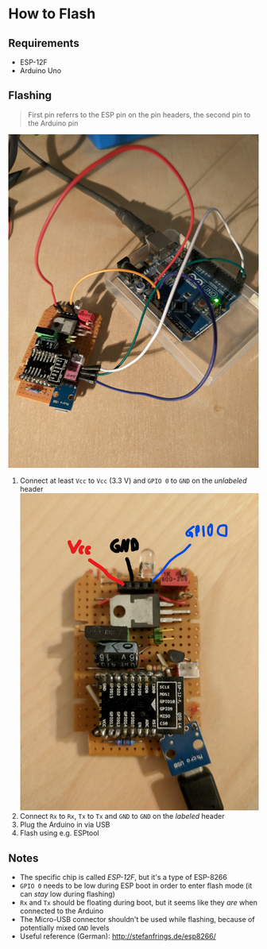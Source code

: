 # How to Flash

## Requirements

- ESP-12F
- Arduino Uno

## Flashing

> First pin referrs to the ESP pin on the pin headers, the second pin to the Arduino pin

![Flashing Setup](Flashing_Connection_Setup.jpg)

1. Connect at least `Vcc` to `Vcc` (3.3 V) and `GPIO 0` to `GND` on the *unlabeled* header
   ![Unlabeled Pin Header](InkedBoard_Pins_LI.jpg)
2. Connect `Rx` to `Rx`, `Tx` to `Tx` and `GND` to `GND` on the *labeled* header
3. Plug the Arduino in via USB
4. Flash using e.g. ESPtool

## Notes

- The specific chip is called *ESP-12F*, but it's a type of ESP-8266
- `GPIO 0` needs to be low during ESP boot in order to enter flash mode (it can *stay* low during flashing)
- `Rx` and `Tx` should be floating during boot, but it seems like they *are* when connected to the Arduino
- The Micro-USB connector shouldn't be used while flashing, because of potentially mixed `GND` levels
- Useful reference (German): http://stefanfrings.de/esp8266/
